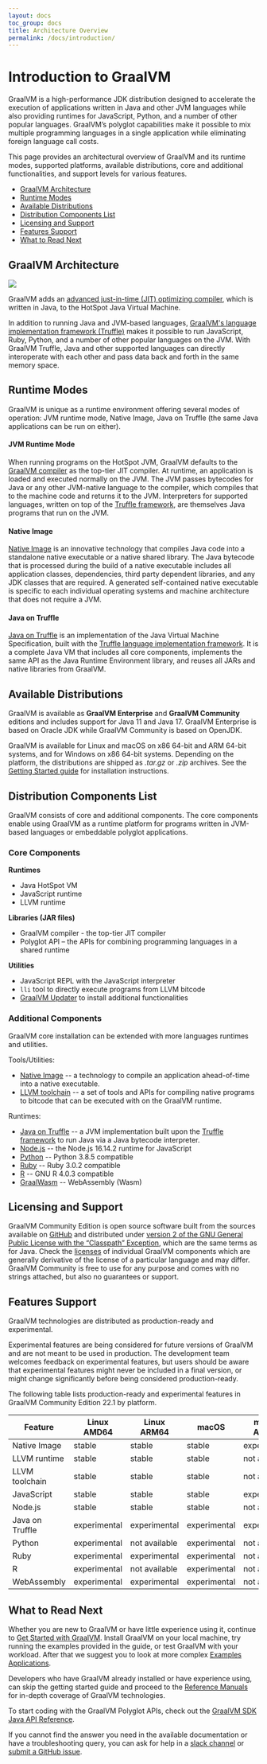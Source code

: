 ```yaml
---
layout: docs
toc_group: docs
title: Architecture Overview
permalink: /docs/introduction/
---
```


# Introduction to GraalVM

GraalVM is a high-performance JDK distribution designed to accelerate the execution of applications written in Java and other JVM languages while also providing runtimes for JavaScript, Python, and a number of other popular languages. 
GraalVM’s polyglot capabilities make it possible to mix multiple programming languages in a single application while eliminating foreign language call costs.

This page provides an architectural overview of GraalVM and its runtime modes, supported platforms, available distributions, core and additional functionalities, and support levels for various features.

* [GraalVM Architecture](#graalvm-architecture)
* [Runtime Modes](#runtime-modes)
* [Available Distributions](#available-distributions)
* [Distribution Components List](#distribution-components-list)
* [Licensing and Support](#licensing-and-support)
* [Features Support](#features-support)
* [What to Read Next](#what-to-read-next)

## GraalVM Architecture

![](/img/graalvm_architecture_community.png)

GraalVM adds an [advanced just-in-time (JIT) optimizing compiler](https://github.com/oracle/graal/tree/master/compiler), which is written in Java, to the HotSpot Java Virtual Machine.

In addition to running Java and JVM-based languages, [GraalVM's language implementation framework (Truffle)](../truffle/docs/README.md) makes it possible to run JavaScript, Ruby, Python, and a number of other popular languages on the JVM.
With GraalVM Truffle, Java and other supported languages can directly interoperate with each other and pass data back and forth in the same memory space.

## Runtime Modes

GraalVM is unique as a runtime environment offering several modes of operation: JVM runtime mode, Native Image, Java on Truffle (the same Java applications can be run on either).

#### JVM Runtime Mode
When running programs on the HotSpot JVM, GraalVM defaults to the [GraalVM compiler](reference-manual/java/compiler.md) as the top-tier JIT compiler.
At runtime, an application is loaded and executed normally on the JVM.
The JVM passes bytecodes for Java or any other JVM-native language to the compiler, which compiles that to the machine code and returns it to the JVM.
Interpreters for supported languages, written on top of the [Truffle framework](../truffle/docs/README.md), are themselves Java programs that run on the JVM.

#### Native Image
[Native Image](reference-manual/native-image/README.md) is an innovative technology that compiles Java code into a standalone native executable or a native shared library.
The Java bytecode that is processed during the build of a native executable includes all application classes, dependencies, third party dependent libraries, and any JDK classes that are required.
A generated self-contained native executable is specific to each individual operating systems and machine architecture that does not require a JVM.

#### Java on Truffle
[Java on Truffle](reference-manual/java-on-truffle/README.md) is an implementation of the Java Virtual Machine Specification, built with the [Truffle language implementation framework](../truffle/docs/README.md).
It is a complete Java VM that includes all core components, implements the same API as the Java Runtime Environment library, and reuses all JARs and native libraries from GraalVM.

## Available Distributions

GraalVM is available as **GraalVM Enterprise** and **GraalVM Community** editions and includes support for Java 11 and Java 17.
GraalVM Enterprise is based on Oracle JDK while GraalVM Community is based on OpenJDK.

GraalVM is available for Linux and macOS on x86 64-bit and ARM 64-bit systems, and for Windows on x86 64-bit systems.
Depending on the platform, the distributions are shipped as *.tar.gz* or *.zip* archives.
See the [Getting Started guide](getting-started/graalvm-community/get-started-graalvm-community.md) for installation instructions.

## Distribution Components List

GraalVM consists of core and additional components.
The core components enable using GraalVM as a runtime platform for programs written in JVM-based languages or embeddable polyglot applications.

### Core Components
**Runtimes**
* Java HotSpot VM
* JavaScript runtime
* LLVM runtime

**Libraries (JAR files)**
* GraalVM compiler - the top-tier JIT compiler
* Polyglot API – the APIs for combining programming languages in a shared runtime

**Utilities**
* JavaScript REPL with the JavaScript interpreter
* `lli` tool to directly execute programs from LLVM bitcode
* [GraalVM Updater](reference-manual/graalvm-updater.md) to install additional functionalities

### Additional Components
GraalVM core installation can be extended with more languages runtimes and utilities.

Tools/Utilities:

* [Native Image](reference-manual/native-image/README.md) -- a technology to compile an application ahead-of-time into a native executable.
* [LLVM toolchain](reference-manual/llvm/README.md) --  a set of tools and APIs for compiling native programs to bitcode that can be executed with on the GraalVM runtime.

Runtimes:

* [Java on Truffle](reference-manual/java-on-truffle/README.md) -- a JVM implementation built upon the [Truffle framework](../truffle/docs/README.md) to run Java via a Java bytecode interpreter.
* [Node.js](reference-manual/js/README.md) -- the Node.js 16.14.2 runtime for JavaScript
* [Python](reference-manual/python/README.md) -- Python 3.8.5 compatible
* [Ruby](reference-manual/ruby/README.md) -- Ruby 3.0.2 compatible
* [R](reference-manual/r/README.md) -- GNU R 4.0.3 compatible
* [GraalWasm](reference-manual/wasm/README.md) -- WebAssembly (Wasm)

## Licensing and Support

GraalVM Community Edition is open source software built from the sources available on [GitHub](https://github.com/oracle/graal) and distributed under [version 2 of the GNU General Public  License with the “Classpath” Exception](https://github.com/oracle/graal/blob/master/LICENSE), which are the same terms as for Java.
Check the [licenses](https://github.com/oracle/graal#license) of individual GraalVM components which are generally derivative of the license of a particular language and may differ.
GraalVM Community is free to use for any purpose and comes with no strings attached, but also no guarantees or support.

## Features Support

GraalVM technologies are distributed as production-ready and experimental.

Experimental features are being considered for future versions of GraalVM and are not meant to be used in production.
The development team welcomes feedback on experimental features, but users should be aware that experimental features might never be included in a final version, or might change significantly before being considered production-ready.

The following table lists production-ready and experimental features in GraalVM Community Edition 22.1 by platform.

| Feature         | Linux AMD64  | Linux ARM64   | macOS        | macOS ARM64   | Windows       |
|-----------------|--------------|---------------|--------------|---------------|---------------|
| Native Image    | stable       | stable        | stable       | experimental  | stable        |
| LLVM runtime    | stable       | stable        | stable       | not available | not available |
| LLVM toolchain  | stable       | stable        | stable       | not available | not available |
| JavaScript      | stable       | stable        | stable       | experimental  | stable        |
| Node.js         | stable       | stable        | stable       | not available | stable        |
| Java on Truffle | experimental | experimental  | experimental | experimental  | experimental  |
| Python          | experimental | not available | experimental | not available | not available |
| Ruby            | experimental | experimental  | experimental | not available | not available |
| R               | experimental | not available | experimental | not available | not available |
| WebAssembly     | experimental | experimental  | experimental | not available | experimental  |

## What to Read Next

Whether you are new to GraalVM or have little experience using it, continue to [Get Started with GraalVM](getting-started/graalvm-community/get-started-graalvm-community.md).
Install GraalVM on your local machine, try running the examples provided in the guide, or test GraalVM with your workload.
After that we suggest you to look at more complex [Examples Applications](examples/examples.md).

Developers who have GraalVM already installed or have experience using, can skip the getting started guide and proceed to the [Reference Manuals](reference-manual/reference-manuals.md) for in-depth coverage of GraalVM technologies.

To start coding with the GraalVM Polyglot APIs, check out the [GraalVM SDK Java API Reference](http://www.graalvm.org/sdk/javadoc).

If you cannot find the answer you need in the available documentation or have a troubleshooting query, you can ask for help in a [slack channel](/slack-invitation/) or [submit a GitHub issue](https://github.com/oracle/graal/issues).
